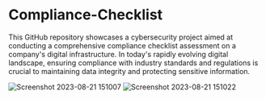 # Compliance-Checklist

This GitHub repository showcases a cybersecurity project aimed at conducting a comprehensive compliance checklist assessment on a company's digital infrastructure. In today's rapidly evolving digital landscape, ensuring compliance with industry standards and regulations is crucial to maintaining data integrity and protecting sensitive information.

![Screenshot 2023-08-21 151007](https://github.com/aurion-codes/Compliance-Checklist/assets/65632876/00ddc044-f28b-449c-95b2-f081ee9d9967)
![Screenshot 2023-08-21 151022](https://github.com/aurion-codes/Compliance-Checklist/assets/65632876/a7eb0168-6624-47f3-bc84-05208ff9fb77)

